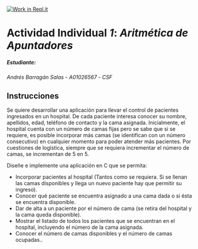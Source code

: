 [![Work in Repl.it](https://classroom.github.com/assets/work-in-replit-14baed9a392b3a25080506f3b7b6d57f295ec2978f6f33ec97e36a161684cbe9.svg)](https://classroom.github.com/online_ide?assignment_repo_id=2982517&assignment_repo_type=AssignmentRepo)
# Actividad Individual *1*: *Aritmética de Apuntadores*  

##### Estudiante:  
*Andrés Barragán Salas* - *A01026567* - *CSF*  

## Instrucciones
Se quiere desarrollar una aplicación para llevar el control de pacientes ingresados en un hospital. De cada paciente interesa conocer su nombre, apellidos, edad, teléfono de contacto y la cama asignada. Inicialmente, el hospital cuenta con un número de camas fijas pero se sabe que si se requiere, es posible incorporar más camas (se identifican con un número consecutivo) en cualquier momento para poder atender más pacientes. Por cuestiones de logística, siempre que se requiera incrementar el número de camas, se incrementan de 5 en 5.

Diseñe e implemente una aplicación en C que se permita:

* Incorporar pacientes al hospital (Tantos como se requiera. Si se llenan las camas disponibles y llega un nuevo paciente hay que permitir su ingreso).
* Conocer qué paciente se encuentra asignado a una cama dada o si ésta se encuentra disponible.
* Dar de alta a un paciente por el número de cama (se retira del hospital y la cama queda disponible).
* Mostrar el listado de todos los pacientes que se encuentran en el hospital, incluyendo el número de la cama asignada.
* Conocer el número de camas disponibles y el número de camas ocupadas..
